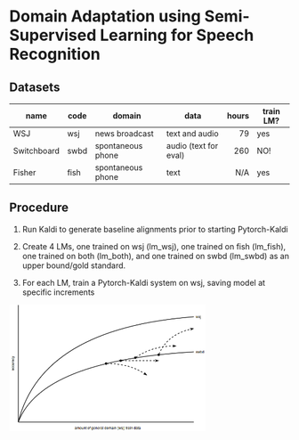 # Domain Adaptation using Semi-Supervised Learning for Speech Recognition

## Datasets

| name        | code | domain            | data                  | hours | train LM? |
|-------------|------|-------------------|-----------------------|------:|-----------|
| WSJ         | wsj  | news broadcast    | text and audio        | 79    | yes       |
| Switchboard | swbd | spontaneous phone | audio (text for eval) | 260   | NO!       |
| Fisher      | fish | spontaneous phone | text                  | N/A   | yes       |

## Procedure

1. Run Kaldi to generate baseline alignments prior to starting Pytorch-Kaldi

2. Create 4 LMs, one trained on wsj (lm_wsj), one trained on fish (lm_fish), one trained on both (lm_both), and one trained on swbd (lm_swbd) as an upper bound/gold standard.

3. For each LM, train a Pytorch-Kaldi system on wsj, saving model at specific increments

<img src="images/kaldi_ssl_da_hyp.png" alt="kaldi_ssl_da_hyp.png" width="70%"/>
